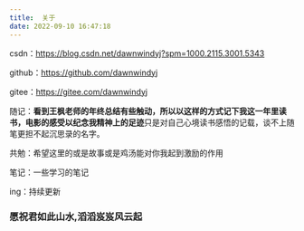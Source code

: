 ```yaml
---
title: 	关于
date: 2022-09-10 16:47:18
---
```


csdn：https://blog.csdn.net/dawnwindyj?spm=1000.2115.3001.5343

github：https://github.com/dawnwindyj

gitee：https://gitee.com/dawnwindyj

随记：**看到王枫老师的年终总结有些触动，所以以这样的方式记下我这一年里读书，电影的感受以纪念我精神上的足迹**只是对自己心境读书感悟的记载，谈不上随笔更担不起沉思录的名字。

共勉：希望这里的或是故事或是鸡汤能对你我起到激励的作用

笔记：一些学习的笔记

ing：持续更新

### 愿祝君如此山水,滔滔岌岌风云起



